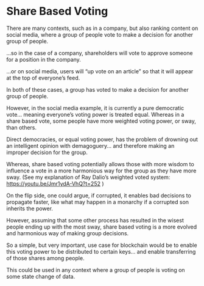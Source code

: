 # Share Based Voting

There are many contexts, such as in a company, but also ranking content on social media, where a group of people vote to make a decision for another group of people.

...so in the case of a company, shareholders will vote to approve someone for a position in the company. 

...or on social media, users will “up vote on an article” so that it will appear at the top of everyone’s feed.

In both of these cases, a group has voted to make a decision for another group of people.

However, in the social media example, it is currently a pure democratic vote... 
meaning everyone’s voting power is treated equal.  Whereas in a share based vote, some people have more weighted voting power, or sway, than others.

Direct democracies, or equal voting power, has the problem of drowning out an intelligent opinion with demagoguery... and therefore making an improper decision for the group.

Whereas, share based voting potentially allows those with more wisdom to influence a vote in a more harmonious way for the group as they have more sway. (See my explanation of Ray Dalio’s weighted voted system: https://youtu.be/Jmr1ydA-VhQ?t=252 )

On the flip side, one could argue, if corrupted, it enables bad decisions to propagate faster, like what may happen in a monarchy if a corrupted son inherits the power.

However, assuming that some other process has resulted in the wisest people ending up with the most sway, share based voting is a more evolved and harmonious way of making group decisions.

So a simple, but very important, use case for blockchain would be to enable this voting power to be distributed to certain keys... and enable transferring of those shares among people.

This could be used in any context where a group of people is voting on some state change of data.
